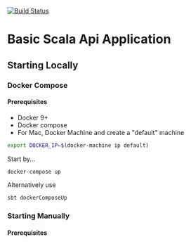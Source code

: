 [![Build Status](https://travis-ci.org/marky-mark/play-basic.svg?branch=master)](https://ravis-ci.org/marky-mark/play-basic)

Basic Scala Api Application
============================

## Starting Locally

### Docker Compose

#### Prerequisites
* Docker 9+
* Docker compose
* For Mac, Docker Machine and create a "default" machine

```bash
export DOCKER_IP=$(docker-machine ip default)
```

Start by...

```bash
docker-compose up
```

Alternatively use

```bash
sbt dockerComposeUp
```

### Starting Manually

#### Prerequisites



